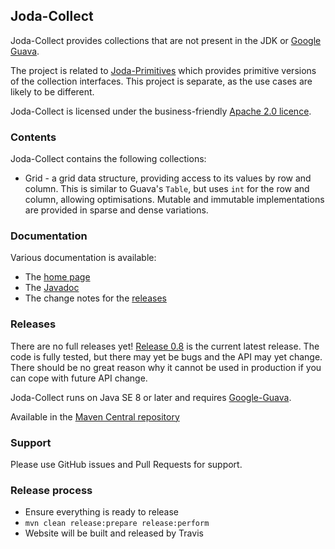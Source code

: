 Joda-Collect
------------

Joda-Collect provides collections that are not present in the JDK or [Google Guava](http://code.google.com/p/guava-libraries/).

The project is related to [Joda-Primitives](http://www.joda.org/joda-primitives/) which provides primitive versions of the collection interfaces.
This project is separate, as the use cases are likely to be different.

Joda-Collect is licensed under the business-friendly [Apache 2.0 licence](http://www.joda.org/joda-collect/license.html).


### Contents

Joda-Collect contains the following collections:

* Grid - a grid data structure, providing access to its values by row and column.
This is similar to Guava's `Table`, but uses `int` for the row and column, allowing optimisations.
Mutable and immutable implementations are provided in sparse and dense variations.


### Documentation
Various documentation is available:

* The [home page](http://www.joda.org/joda-collect/)
* The [Javadoc](http://www.joda.org/joda-collect/apidocs/index.html)
* The change notes for the [releases](http://www.joda.org/joda-collect/changes-report.html)


### Releases
There are no full releases yet!
[Release 0.8](http://www.joda.org/joda-collect/download.html) is the current latest release.
The code is fully tested, but there may yet be bugs and the API may yet change.
There should be no great reason why it cannot be used in production if you can cope with future API change.

Joda-Collect runs on Java SE 8 or later and requires [Google-Guava](http://code.google.com/p/guava-libraries/).

Available in the [Maven Central repository](http://search.maven.org/#artifactdetails|org.joda|joda-collect|0.8|jar)


### Support
Please use GitHub issues and Pull Requests for support.


### Release process

* Ensure everything is ready to release
* `mvn clean release:prepare release:perform`
* Website will be built and released by Travis
